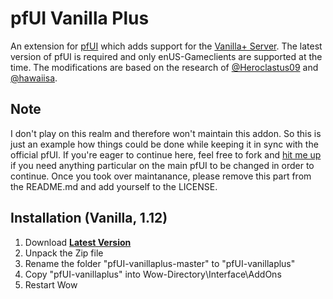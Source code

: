 # pfUI Vanilla Plus

An extension for [pfUI](https://github.com/shagu/pfUI) which adds support for the [Vanilla+ Server](https://vanillaplus.org/).
The latest version of pfUI is required and only enUS-Gameclients are supported at the time.
The modifications are based on the research of [@Heroclastus09](https://github.com/Heroclastus09/) and [@hawaiisa](https://github.com/hawaiisa/).

## Note

I don't play on this realm and therefore won't maintain this addon. So this is just an example how things could be done
while keeping it in sync with the official pfUI. If you're eager to continue here, feel free to fork and [hit me up](https://github.com/shagu/)
if you need anything particular on the main pfUI to be changed in order to continue.
Once you took over maintanance, please remove this part from the README.md and add yourself to the LICENSE.

## Installation (Vanilla, 1.12)

1. Download **[Latest Version](https://github.com/shagu/pfUI-vanillaplus/archive/master.zip)**
2. Unpack the Zip file
3. Rename the folder "pfUI-vanillaplus-master" to "pfUI-vanillaplus"
4. Copy "pfUI-vanillaplus" into Wow-Directory\Interface\AddOns
5. Restart Wow
